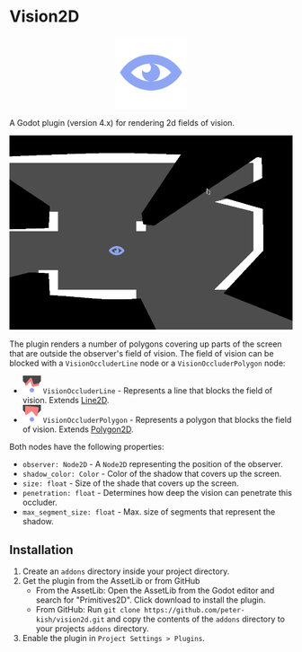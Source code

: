 # Vision2D

<p align="center">
  <img src="images/vision2d_blue.svg" width="128" height="128"/>
</p>

A Godot plugin (version 4.x) for rendering 2d fields of vision.

![](images/screenshot.png "Vision2D")

The plugin renders a number of polygons covering up parts of the screen that are outside the observer's field of vision. The field of vision can be blocked with a `VisionOccluderLine` node or a `VisionOccluderPolygon` node:

* ![](addons/vision2d/icons/vision2d_vision_occluder_line.svg "VisionOccluderLine icon") `VisionOccluderLine` - Represents a line that blocks the field of vision. Extends [Line2D](https://docs.godotengine.org/en/4.4/classes/class_line2d.html).
* ![](addons/vision2d/icons/vision2d_vision_occluder_polygon.svg "VisionOccluderPolygon icon") `VisionOccluderPolygon` - Represents a polygon that blocks the field of vision. Extends [Polygon2D](https://docs.godotengine.org/en/4.4/classes/class_polygon2d.html).

Both nodes have the following properties:

* `observer: Node2D` - A `Node2D` representing the position of the observer.
* `shadow_color: Color` - Color of the shadow that covers up the screen.
* `size: float` - Size of the shade that covers up the screen.
* `penetration: float` - Determines how deep the vision can penetrate this occluder.
* `max_segment_size: float` - Max. size of segments that represent the shadow.

## Installation

1. Create an `addons` directory inside your project directory.
2. Get the plugin from the AssetLib or from GitHub
    * From the AssetLib: Open the AssetLib from the Godot editor and search for "Primitives2D". Click download to install the plugin.
    * From GitHub: Run `git clone https://github.com/peter-kish/vision2d.git` and copy the contents of the `addons` directory to your projects `addons` directory.
4. Enable the plugin in `Project Settings > Plugins`.

